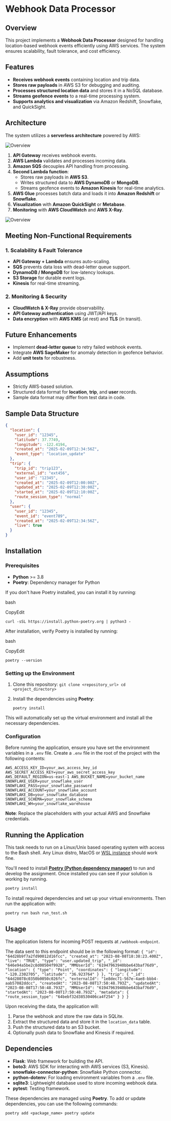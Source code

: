 # Webhook Data Processor

## Overview
This project implements a **Webhook Data Processor** designed for handling location-based webhook events efficiently using AWS services. The system ensures scalability, fault tolerance, and cost efficiency.

## Features
- **Receives webhook events** containing location and trip data.
- **Stores raw payloads** in AWS S3 for debugging and auditing.
- **Processes structured location data** and stores it in a NoSQL database.
- **Streams geofence events** to a real-time processing system.
- **Supports analytics and visualization** via Amazon Redshift, Snowflake, and QuickSight.

## Architecture
The system utilizes a **serverless architecture** powered by AWS:

![Overview](images/overview.jpg)

1. **API Gateway** receives webhook events.
2. **AWS Lambda** validates and processes incoming data.
3. **Amazon SQS** decouples API handling from processing.
4. **Second Lambda function**:
   - Stores raw payloads in **AWS S3**.
   - Writes structured data to **AWS DynamoDB** or **MongoDB**.
   - Streams geofence events to **Amazon Kinesis** for real-time analytics.
5. **AWS Glue** processes batch data and loads it into **Amazon Redshift** or **Snowflake**.
6. **Visualization** with **Amazon QuickSight** or **Metabase**.
7. **Monitoring** with **AWS CloudWatch** and **AWS X-Ray**.

![Overview](images/data-processor.jpg)

## Meeting Non-Functional Requirements
### **1. Scalability & Fault Tolerance**
- **API Gateway + Lambda** ensures auto-scaling.
- **SQS** prevents data loss with dead-letter queue support.
- **DynamoDB / MongoDB** for low-latency lookups.
- **S3 Storage** for durable event logs.
- **Kinesis** for real-time streaming.

### **2. Monitoring & Security**
- **CloudWatch & X-Ray** provide observability.
- **API Gateway authentication** using JWT/API keys.
- **Data encryption** with **AWS KMS** (at rest) and **TLS** (in transit).

## Future Enhancements
- Implement **dead-letter queue** to retry failed webhook events.
- Integrate **AWS SageMaker** for anomaly detection in geofence behavior.
- Add **unit tests** for robustness.

## Assumptions
- Strictly AWS-based solution.
- Structured data format for **location**, **trip**, and **user** records.
- Sample data format may differ from test data in code.

## Sample Data Structure
```json
{
  "location": {
    "user_id": "12345",
    "latitude": 37.7749,
    "longitude": -122.4194,
    "created_at": "2025-02-09T12:34:56Z",
    "event_type": "location_update"
  },
  "trip": {
    "trip_id": "trip123",
    "external_id": "ext456",
    "user_id": "12345",
    "created_at": "2025-02-09T12:00:00Z",
    "updated_at": "2025-02-09T12:30:00Z",
    "started_at": "2025-02-09T12:10:00Z",
    "route_session_type": "normal"
  },
  "user": {
    "user_id": "12345",
    "event_id": "event789",
    "created_at": "2025-02-09T12:34:56Z",
    "live": true
  }
}
```

## Installation

### Prerequisites

-   **Python** >= 3.8
-   **Poetry**: Dependency manager for Python

If you don't have Poetry installed, you can install it by running:

bash

CopyEdit

`curl -sSL https://install.python-poetry.org | python3 -` 

After installation, verify Poetry is installed by running:

bash

CopyEdit

`poetry --version` 

### Setting up the Environment

1.  Clone this repository:
    `git clone <repository_url> cd <project_directory>` 
    
2.  Install the dependencies using **Poetry**:
   
    `poetry install` 
    
 This will automatically set up the virtual environment and install all the necessary dependencies.
    

### Configuration

Before running the application, ensure you have set the environment variables in a `.env` file. Create a `.env` file in the root of the project with the following contents:

`AWS_ACCESS_KEY_ID=your_aws_access_key_id
AWS_SECRET_ACCESS_KEY=your_aws_secret_access_key
AWS_DEFAULT_REGION=us-east-1
AWS_BUCKET_NAME=your_bucket_name
SNOWFLAKE_USER=your_snowflake_user
SNOWFLAKE_PASS=your_snowflake_password
SNOWFLAKE_ACCOUNT=your_snowflake_account
SNOWFLAKE_DB=your_snowflake_database
SNOWFLAKE_SCHEMA=your_snowflake_schema
SNOWFLAKE_WH=your_snowflake_warehouse` 

**Note**: Replace the placeholders with your actual AWS and Snowflake credentials.

## Running the Application


This task needs to run on a Linux/Unix based operating system with access to the Bash shell. Any Linux distro, MacOS or [WSL instance](https://ubuntu.com/tutorials/install-ubuntu-on-wsl2-on-windows-11-with-gui-support#1-overview) should work fine.

You'll need to install **[Poetry (Python dependency manager)](https://python-poetry.org/docs/)** to run and develop the assignment. Once installed you can see if your solution is working by running.

```bash
poetry install
```
To install required dependencies and set up your virtual environments. Then run the application with:

```bash
poetry run bash run_test.sh
```

## Usage

The application listens for incoming POST requests at `/webhook-endpoint`.

The data sent to this endpoint should be in the following format:
`{
  "id": "64d28b9f7a2fd90012d16fcc",
  "created_at": "2023-08-08T18:38:23.400Z",
  "live": "TRUE",
  "type": "user.updated_trip",
  "_id": "646e94a5be2c8d00504f9928",
  "MMUserId": "61947963940bbe643baf76d9",
  "location": {
    "type": "Point",
    "coordinates": {
      "longitude": "-120.2302705",
      "latitude": "36.923764"
    }
  },
  "trip": {
    "_id": "64d28078c0350b0050c026fc",
    "externalId": "1e8dec71-567e-4ae8-bbb4-aab57082ddcc",
    "createdAt": "2023-08-08T17:50:48.793Z",
    "updatedAt": "2023-08-08T17:50:48.793Z",
    "MMUserId": "61947963940bbe643baf76d9",
    "startedAt": "2023-08-08T17:50:48.793Z",
    "metadata": {
      "route_session_type": "64bebf32d38530406ca4f254"
    }
  }
}` 

Upon receiving the data, the application will:

1.  Parse the webhook and store the raw data in SQLite.
2.  Extract the structured data and store it in the `location_data` table.
3.  Push the structured data to an S3 bucket.
4.  Optionally push data to Snowflake and Kinesis if required.


## Dependencies

-   **Flask**: Web framework for building the API.
-   **boto3**: AWS SDK for interacting with AWS services (S3, Kinesis).
-   **snowflake-connector-python**: Snowflake Python connector.
-   **python-dotenv**: For loading environment variables from a `.env` file.
-   **sqlite3**: Lightweight database used to store incoming webhook data.
-   **pytest**: Testing framework.

These dependencies are managed using **Poetry**. To add or update dependencies, you can use the following commands:

`poetry add <package_name>
poetry update` 